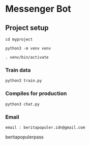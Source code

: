 # Messenger Bot

## Project setup
```
cd myproject

python3 -m venv venv

. venv/bin/activate
```

### Train data
```
python3 train.py
```

### Compiles for production
```
python3 chat.py
```

### Email
```
email : beritapopuler.idn@gmail.com
```
beritapopulerpass